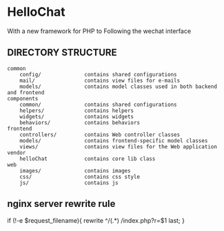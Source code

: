 # HelloChat
With a new framework for PHP to Following the wechat interface


DIRECTORY STRUCTURE
-------------------

```
common
    config/              contains shared configurations
    mail/                contains view files for e-mails
    models/              contains model classes used in both backend and frontend
components
    common/              contains shared configurations
    helpers/             contains helpers
    widgets/             contains widgets
    behaviors/           contains behaviors	
frontend
    controllers/         contains Web controller classes
    models/              contains frontend-specific model classes
    views/               contains view files for the Web application
vendor
    helloChat            contains core lib class                  
web
    images/              contains images
	css/                 contains css style
	js/                  contains js
```

nginx server rewrite rule
-------------------
if (!-e $request_filename){
	rewrite ^/(.*) /index.php?r=$1 last;
}

